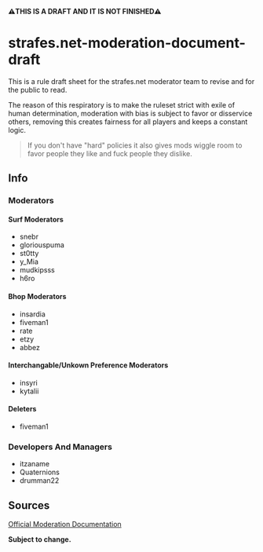 **⚠️THIS IS A DRAFT AND IT IS NOT FINISHED⚠️**

# strafes.net-moderation-document-draft

This is a rule draft sheet for the strafes.net moderator team to revise and for the public to read.

The reason of this respiratory is to make the ruleset strict with exile of human determination, moderation with bias is subject to favor or disservice others, removing this creates fairness for all players and keeps a constant logic.

> If you don't have "hard" policies it also gives mods wiggle room to favor people they like and fuck people they dislike.

## Info

### Moderators

#### Surf Moderators

- snebr
- gloriouspuma
- st0tty
- y_Mia
- mudkipsss
- h6ro

#### Bhop Moderators

- insardia
- fiveman1
- rate
- etzy
- abbez

#### Interchangable/Unkown Preference Moderators

- insyri
- kytalii

#### Deleters

- fiveman1

### Developers And Managers

- itzaname
- Quaternions
- drumman22

## Sources

[Official Moderation Documentation](https://docs.google.com/document/d/1D8i9_5HCNw1wh6CBcwK6Z-i3vq-MYuME4BJuoVD37SE/edit?usp=sharing)

**Subject to change.**
